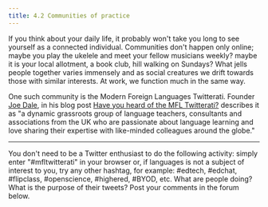 ```yaml
---
title: 4.2 Communities of practice
---
```


If you think about your daily life, it probably won't take you long to see yourself as a connected individual. Communities don't happen only online; maybe you play the ukelele and meet your fellow musicians weekly? maybe it is your local allotment, a book club, hill walking on Sundays? What jells people together varies immensely and as social creatures we drift towards those with similar interests. At work, we function much in the same way. 

One such community is the Modern Foreign Languages Twitterati. Founder [Joe Dale][1], in his blog post [Have you heard of the MFL Twitterati?][2] describes it as  "a dynamic grassroots group of language teachers, consultants and associations from the UK who are passionate about language learning and love sharing their expertise with like-minded colleagues around the globe." 


----------


You don't need to be a Twitter enthusiast to do the following activity: simply enter "#mfltwitterati" in your browser or, if languages is not a subject of interest to you, try any other hashtag, for example: #edtech, #edchat, #flipclass, #openscience, #highered, #BYOD, etc. What are people doing? What is the purpose of their tweets? Post your comments in the forum below. 


  [1]: https://twitter.com/joedale
  [2]: http://networkforlanguageslondon.org.uk/blog/have-you-heard-of-the-mfl-twitterati/
